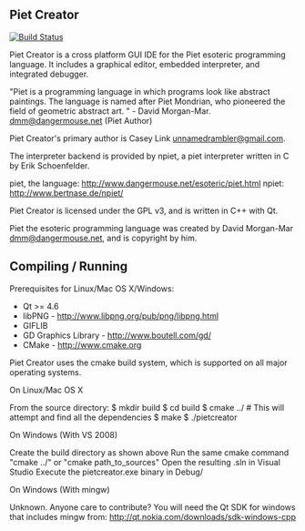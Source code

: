 Piet Creator
-------------------------------------------------------------------------------

[![Build Status](https://travis-ci.org/richelbilderbeek/PietCreator.svg?branch=master)](https://travis-ci.org/richelbilderbeek/PietCreator)

Piet Creator is a cross platform GUI IDE for the Piet esoteric programming
language. It includes a graphical editor, embedded interpreter, and integrated
debugger.

"Piet is a programming language in which programs look like abstract
paintings. The language is named after Piet Mondrian, who pioneered the
field of geometric abstract art. " - David Morgan-Mar. dmm@dangermouse.net (Piet Author)

Piet Creator's primary author is Casey Link <unnamedrambler@gmail.com>.

The interpreter backend is provided by npiet, a piet interpreter written in C by
Erik Schoenfelder.

piet, the language: http://www.dangermouse.net/esoteric/piet.html
npiet: http://www.bertnase.de/npiet/

Piet Creator is licensed under the GPL v3, and is written in C++ with Qt.

Piet the esoteric programming language was created by David Morgan-Mar <dmm@dangermouse.net>,
and is copyright by him.

Compiling / Running
----------------
Prerequisites for Linux/Mac OS X/Windows:

* Qt >= 4.6
* libPNG  - http://www.libpng.org/pub/png/libpng.html
* GIFLIB
* GD Graphics Library - http://www.boutell.com/gd/
* CMake - http://www.cmake.org

Piet Creator uses the cmake build system, which is supported on all major
operating systems.

On Linux/Mac OS X

From the source directory:
$ mkdir build
$ cd build
$ cmake ../   # This will attempt and find all the dependencies
$ make
$ ./pietcreator


On Windows (With VS 2008)

Create the build directory as shown above
Run the same cmake command "cmake ../" or "cmake path_to_sources"
Open the resulting .sln in Visual Studio
Execute the pietcreator.exe binary in Debug/

On Windows (With mingw)

Unknown. Anyone care to contribute?
You will need the Qt SDK for windows that includes mingw from:
http://qt.nokia.com/downloads/sdk-windows-cpp
